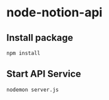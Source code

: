 # node-notion-api

## Install package
```
npm install
```

## Start API Service
```
nodemon server.js
```
